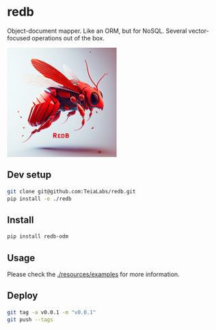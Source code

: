 # redb

Object-document mapper.
Like an ORM, but for NoSQL.
Several vector-focused operations out of the box.

<img src="resources/images/redb.png" align="center" width="256">

## Dev setup

```bash
git clone git@github.com:TeiaLabs/redb.git
pip install -e ./redb
```

## Install

```bash
pip install redb-odm
```

## Usage

Please check the [./resources/examples](./resources/examples) for more information.

## Deploy

```bash
git tag -a v0.0.1 -m "v0.0.1"
git push --tags
```
